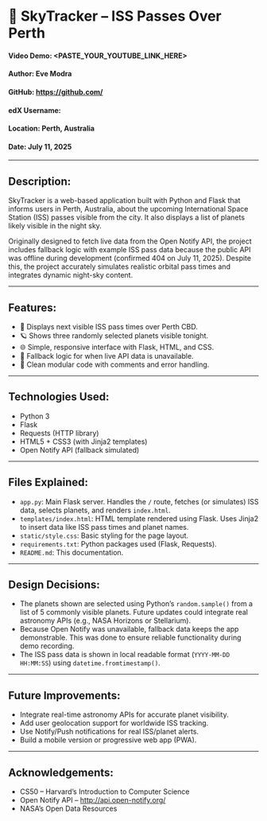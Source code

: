 # 🌌 SkyTracker – ISS Passes Over Perth

#### Video Demo: <PASTE_YOUR_YOUTUBE_LINK_HERE>
#### Author: Eve Modra
#### GitHub: https://github.com/<your-username>
#### edX Username: <your-edx-username>
#### Location: Perth, Australia
#### Date: July 11, 2025

---

## Description:

SkyTracker is a web-based application built with Python and Flask that informs users in Perth, Australia, about the upcoming International Space Station (ISS) passes visible from the city. It also displays a list of planets likely visible in the night sky.

Originally designed to fetch live data from the Open Notify API, the project includes fallback logic with example ISS pass data because the public API was offline during development (confirmed 404 on July 11, 2025). Despite this, the project accurately simulates realistic orbital pass times and integrates dynamic night-sky content.

---

## Features:

- 🌌 Displays next visible ISS pass times over Perth CBD.
- 🪐 Shows three randomly selected planets visible tonight.
- 🌐 Simple, responsive interface with Flask, HTML, and CSS.
- 🔄 Fallback logic for when live API data is unavailable.
- 🔧 Clean modular code with comments and error handling.

---

## Technologies Used:

- Python 3
- Flask
- Requests (HTTP library)
- HTML5 + CSS3 (with Jinja2 templates)
- Open Notify API (fallback simulated)

---

## Files Explained:

- `app.py`: Main Flask server. Handles the `/` route, fetches (or simulates) ISS data, selects planets, and renders `index.html`.
- `templates/index.html`: HTML template rendered using Flask. Uses Jinja2 to insert data like ISS pass times and planet names.
- `static/style.css`: Basic styling for the page layout.
- `requirements.txt`: Python packages used (Flask, Requests).
- `README.md`: This documentation.

---

## Design Decisions:

- The planets shown are selected using Python’s `random.sample()` from a list of 5 commonly visible planets. Future updates could integrate real astronomy APIs (e.g., NASA Horizons or Stellarium).
- Because Open Notify was unavailable, fallback data keeps the app demonstrable. This was done to ensure reliable functionality during demo recording.
- The ISS pass data is shown in local readable format (`YYYY-MM-DD HH:MM:SS`) using `datetime.fromtimestamp()`.

---

## Future Improvements:

- Integrate real-time astronomy APIs for accurate planet visibility.
- Add user geolocation support for worldwide ISS tracking.
- Use Notify/Push notifications for real ISS/planet alerts.
- Build a mobile version or progressive web app (PWA).

---

## Acknowledgements:

- CS50 – Harvard’s Introduction to Computer Science
- Open Notify API – http://api.open-notify.org/
- NASA’s Open Data Resources
